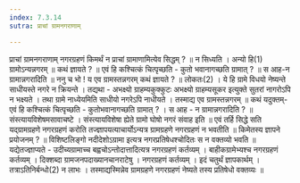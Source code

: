 ```yaml
---
index: 7.3.14
sutra: प्राचां ग्रामनगराणाम्

---
```

 प्राचां ग्रामनगराणाम् नगरग्रहणं किमर्थं न प्राचां ग्रामाणामित्येव सिद्धम् ? ॥ न सिध्यति । अन्यो हि(1) ग्रामोऽन्यन्नगरम् ॥ कथं ज्ञायते ? ॥ एवं हि कश्चित्कं चित्पृच्छति - कुतो भवानागच्छति ग्रामात् ? ॥ स आह-न ग्रामान्नगरादिति ॥ ननु च भो ! य एव ग्रामस्तन्नगरम् कथं ज्ञायते ? ॥ लोकतः(2) । ये हि ग्रामे विधयो नेष्यन्ते साधीयस्ते नगरे न क्रियन्ते । तद्यथा  - अभक्ष्यो ग्राहम्यकुक्कुटः अभक्ष्यो ग्राहम्यसूकर इत्युक्ते सुतरां नागरोऽपि न भक्ष्यते । तथा ग्रामे नाध्येयमिति साधीयो नगरेऽपि नाधीयते । तस्माद्य एव ग्रामस्तन्नगरम् ॥ कथं यदुक्तम्- एवं हि कश्चित्कं चित्पृच्छति - कुतोभवानागच्छति ग्रामात् ? । स आह - न ग्रामान्नगरादिति ? ॥ संस्त्यायविशेषमसावाचष्टे । संस्त्यायविशेषा ह्येते ग्रामो घोषो नगरं संवाह इति ॥ एवं तर्हि सिद्धे सति यद्ग्रामग्रहणे नगरग्रहणं करोति तज्ज्ञापयत्याचार्योऽन्यत्र ग्रामग्रहणे नगरग्रहणं न भवतीति ॥ किमेतस्य ज्ञापने प्रयोजनम् ? ॥ विशिष्टलिङ्गो नदीदेशोऽग्रामा इत्यत्र नगरप्रतिषेधश्चोदितः स न वक्तव्यो भवति ॥ यद्येतज्ज्ञाप्यते - उदीच्यग्रामाच्च बह्वचोऽन्तोदात्तादित्यत्र नगरग्रहणं कर्तव्यम् । बाहीकग्रामेभ्यश्च नगरग्रहणं कर्तव्यम् । दिक्शब्दा ग्रामजनपदाख्यानचानराटेषु । नगरग्रहणं कर्तव्यम् । इदं चतुर्थं ज्ञापकार्थम् । तत्राऽतिनिर्बन्धो(2) न लाभः । तस्माद्यस्मिन्नेव ग्रामग्रहणे नगरग्रहणं नेष्यते तस्य प्रतिषेधो वक्तव्यः ॥ 